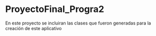 # ProyectoFinal_Progra2
En este proyecto se incluiran las clases que fueron generadas para la creación de este aplicativo
